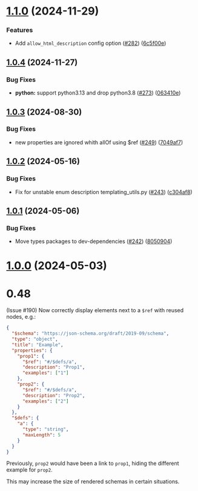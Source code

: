 # [1.1.0](https://github.com/coveooss/json-schema-for-humans/compare/v1.0.4...v1.1.0) (2024-11-29)


### Features

* Add `allow_html_description` config option ([#282](https://github.com/coveooss/json-schema-for-humans/issues/282)) ([6c5f00e](https://github.com/coveooss/json-schema-for-humans/commit/6c5f00e9d74095214a74820800d7389fac1ddcbe))

## [1.0.4](https://github.com/coveooss/json-schema-for-humans/compare/v1.0.3...v1.0.4) (2024-11-27)


### Bug Fixes

* **python:** support python3.13 and drop python3.8 ([#273](https://github.com/coveooss/json-schema-for-humans/issues/273)) ([063410e](https://github.com/coveooss/json-schema-for-humans/commit/063410e6cf13975c0a01280c404287a996a537dd))

## [1.0.3](https://github.com/coveooss/json-schema-for-humans/compare/v1.0.2...v1.0.3) (2024-08-30)


### Bug Fixes

* new properties are ignored whith allOf using $ref ([#249](https://github.com/coveooss/json-schema-for-humans/issues/249)) ([7049af7](https://github.com/coveooss/json-schema-for-humans/commit/7049af7bc51b40d7ea6b9117b89125e03b98fde7))

## [1.0.2](https://github.com/coveooss/json-schema-for-humans/compare/v1.0.1...v1.0.2) (2024-05-16)


### Bug Fixes

* Fix for unstable enum description templating_utils.py ([#243](https://github.com/coveooss/json-schema-for-humans/issues/243)) ([c304af8](https://github.com/coveooss/json-schema-for-humans/commit/c304af8f0a104e18b3b4f42ee280392918c62368))

## [1.0.1](https://github.com/coveooss/json-schema-for-humans/compare/v1.0.0...v1.0.1) (2024-05-06)


### Bug Fixes

* Move types packages to dev-dependencies ([#242](https://github.com/coveooss/json-schema-for-humans/issues/242)) ([8050904](https://github.com/coveooss/json-schema-for-humans/commit/805090460bbbce5dccb5eb9a5d7c960a8cdae73e))

# [1.0.0](https://github.com/coveooss/json-schema-for-humans/compare/v0.47.5...v1.0.0) (2024-05-03)

# 0.48

(Issue #190) Now correctly display elements next to a `$ref` with reused nodes, e.g.:

```json
{
  "$schema": "https://json-schema.org/draft/2019-09/schema",
  "type": "object",
  "title": "Example",
  "properties": {
    "prop1": {
      "$ref": "#/$defs/a",
      "description": "Prop1",
      "examples": ["1"]
    },
    "prop2": {
      "$ref": "#/$defs/a",
      "description": "Prop2",
      "examples": ["2"]
    }
  },
  "$defs": {
    "a": {
      "type": "string",
      "maxLength": 5
    }
  }
}
```

Previously, `prop2` would have been a link to `prop1`, hiding the different example for `prop2`.

This may increase the size of rendered schemas in certain situations.
